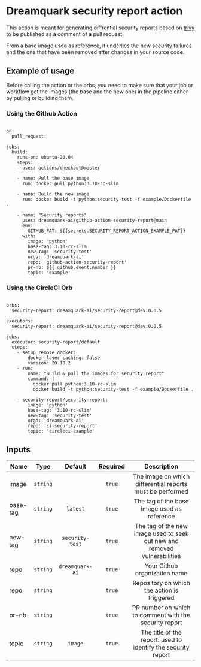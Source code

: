 # Dreamquark security report action

This action is meant for generating diffrential security reports based on [trivy](https://github.com/aquasecurity/trivy) to be published as a comment of a pull request. 

From a base image used as reference, it underlies the new security failures and the one that have been removed after changes in your source code. 


## Example of usage

Before calling the action or the orbs, you need to make sure that your job or workflow get the images (the base and the new one) in the pipeline either by pulling or building them.  

### Using the Github Action

```name: Example of workflow for security report

on:
  pull_request:

jobs:
  build:
    runs-on: ubuntu-20.04
    steps:
    - uses: actions/checkout@master

    - name: Pull the base image
      run: docker pull python:3.10-rc-slim

    - name: Build the new image
      run: docker build -t python:security-test -f example/Dockerfile .

    - name: "Security reports"
      uses: dreamquark-ai/github-action-security-report@main
      env:
        GITHUB_PAT: ${{secrets.SECURITY_REPORT_ACTION_EXAMPLE_PAT}}
      with:
        image: 'python'
        base-tag: 3.10-rc-slim
        new-tag: 'security-test'
        orga: 'dreamquark-ai'
        repo: 'github-action-security-report'
        pr-nb: ${{ github.event.number }}
        topic: 'example'
```

### Using the CircleCI Orb

```version: 2.1

orbs:
  security-report: dreamquark-ai/security-report@dev:0.0.5

executors:
  security-report: dreamquark-ai/security-report@dev:0.0.5

jobs:
  executor: security-report/default
  steps:
    - setup_remote_docker:
        docker_layer_caching: false
        version: 20.10.2
    - run:
        name: "Build & pull the images for security report"
        command: |
          docker pull python:3.10-rc-slim
          docker build -t python:security-test -f example/Dockerfile .
          
    - security-report/security-report:
        image: 'python'
        base-tag: '3.10-rc-slim'
        new-tag: 'security-test'
        orga: 'dreamquark-ai'
        repo: 'ci-security-report'
        topic: 'circleci-example'
```

## Inputs

|   Name  | Type | Default | Required | Description |
|---    |:-:    |:-: |:-: |:-: |
image | `string` |  | `true` | The image on which differential reports must be performed |a
base-tag | `string` | `latest` | `true` | The tag of the base image used as reference |a
new-tag | `string` | `security-test` | `true` | The tag of the new image used to seek out new and removed vulnerabilities |a
repo | `string` | `dreamquark-ai` | `true` |  Your Github organization name |a
repo | `string` |  | `true` |  Repository on which the action is triggered |a
pr-nb | `string` |  | `true` | PR number on which to comment with the security report |a
topic | `string` | `image` | `true` | The title of the report: used to identify the security report |a



